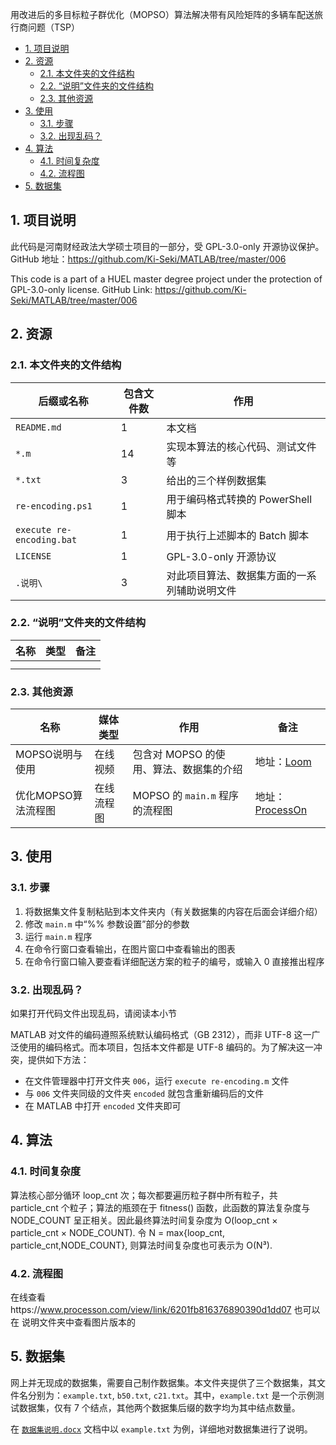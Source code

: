 用改进后的多目标粒子群优化（MOPSO）算法解决带有风险矩阵的多辆车配送旅行商问题（TSP）

- [1. 项目说明](#1-项目说明)
- [2. 资源](#2-资源)
  - [2.1. 本文件夹的文件结构](#21-本文件夹的文件结构)
  - [2.2. “说明”文件夹的文件结构](#22-说明文件夹的文件结构)
  - [2.3. 其他资源](#23-其他资源)
- [3. 使用](#3-使用)
  - [3.1. 步骤](#31-步骤)
  - [3.2. 出现乱码？](#32-出现乱码)
- [4. 算法](#4-算法)
  - [4.1. 时间复杂度](#41-时间复杂度)
  - [4.2. 流程图](#42-流程图)
- [5. 数据集](#5-数据集)

## 1. 项目说明

此代码是河南财经政法大学硕士项目的一部分，受 GPL-3.0-only 开源协议保护。GitHub 地址：https://github.com/Ki-Seki/MATLAB/tree/master/006

This code is a part of a HUEL master degree project under the protection of GPL-3.0-only license. GitHub Link: https://github.com/Ki-Seki/MATLAB/tree/master/006

## 2. 资源

### 2.1. 本文件夹的文件结构

|后缀或名称|包含文件数|作用|
|--|--|--|
|`README.md`|1|本文档|
|`*.m`|14|实现本算法的核心代码、测试文件等|
|`*.txt`|3|给出的三个样例数据集|
|`re-encoding.ps1`|1|用于编码格式转换的 PowerShell 脚本|
|`execute re-encoding.bat`|1|用于执行上述脚本的 Batch 脚本|
|`LICENSE`|1|GPL-3.0-only 开源协议|
|`.说明\`|3|对此项目算法、数据集方面的一系列辅助说明文件|

### 2.2. “说明”文件夹的文件结构

|名称|类型|备注|
|--|--|--|
||||
||||

### 2.3. 其他资源

|名称|媒体类型|作用|备注|
|--|--|--|--|
|MOPSO说明与使用|在线视频|包含对 MOPSO 的使用、算法、数据集的介绍|地址：[Loom](https://www.loom.com/share/folder/5ee40289950a4896a24e5c6392fdca02)|
|优化MOPSO算法流程图|在线流程图|MOPSO 的 `main.m` 程序的流程图|地址：[ProcessOn](https://www.processon.com/view/link/6201fb816376890390d1dd07)|

## 3. 使用

### 3.1. 步骤

1. 将数据集文件复制粘贴到本文件夹内（有关数据集的内容在后面会详细介绍）
2. 修改 `main.m` 中“%% 参数设置”部分的参数
3. 运行 `main.m` 程序
4. 在命令行窗口查看输出，在图片窗口中查看输出的图表
5. 在命令行窗口输入要查看详细配送方案的粒子的编号，或输入 0 直接推出程序

### 3.2. 出现乱码？

如果打开代码文件出现乱码，请阅读本小节

MATLAB 对文件的编码遵照系统默认编码格式（GB 2312），而非 UTF-8 这一广泛使用的编码格式。而本项目，包括本文件都是 UTF-8 编码的。为了解决这一冲突，提供如下方法：

* 在文件管理器中打开文件夹 `006`，运行 `execute re-encoding.m` 文件
* 与 `006` 文件夹同级的文件夹 `encoded` 就包含重新编码后的文件
* 在 MATLAB 中打开 `encoded` 文件夹即可

## 4. 算法

### 4.1. 时间复杂度

算法核心部分循环 loop_cnt 次；每次都要遍历粒子群中所有粒子，共 particle_cnt 个粒子；算法的瓶颈在于 fitness() 函数，此函数的算法复杂度与 NODE_COUNT 呈正相关。因此最终算法时间复杂度为 O(loop_cnt × particle_cnt × NODE_COUNT). 令 N = max{loop_cnt, particle_cnt,NODE_COUNT}, 则算法时间复杂度也可表示为 O(N³).

### 4.2. 流程图

在线查看https://www.processon.com/view/link/6201fb816376890390d1dd07 也可以在 说明文件夹中查看图片版本的

## 5. 数据集

网上并无现成的数据集，需要自己制作数据集。本文件夹提供了三个数据集，其文件名分别为：`example.txt`, `b50.txt`, `c21.txt`。其中，`example.txt` 是一个示例测试数据集，仅有 7 个结点，其他两个数据集后缀的数字均为其中结点数量。

在 [`数据集说明.docx`](./说明/数据集说明.docx) 文档中以 `example.txt` 为例，详细地对数据集进行了说明。
